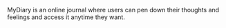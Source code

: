 MyDiary is an online journal where users can pen down their thoughts and feelings and access it anytime they want.

